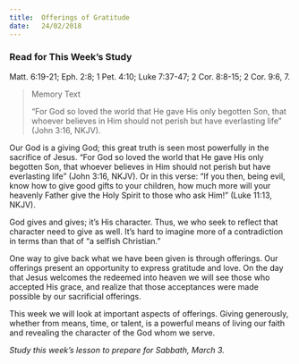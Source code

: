 ```yaml
---
title:  Offerings of Gratitude
date:   24/02/2018
---
```


### Read for This Week’s Study
Matt. 6:19-21; Eph. 2:8; 1 Pet. 4:10; Luke 7:37-47; 2 Cor. 8:8-15; 2 Cor. 9:6, 7.

> <p>Memory Text</p>
> “For God so loved the world that He gave His only begotten Son, that whoever believes in Him should not perish but have everlasting life” (John 3:16, NKJV).

Our God is a giving God; this great truth is seen most powerfully in the sacrifice of Jesus. “For God so loved the world that He gave His only begotten Son, that whoever believes in Him should not perish but have everlasting life” (John 3:16, NKJV). Or in this verse: “If you then, being evil, know how to give good gifts to your children, how much more will your heavenly Father give the Holy Spirit to those who ask Him!” (Luke 11:13, NKJV).

God gives and gives; it’s His character. Thus, we who seek to reflect that character need to give as well. It’s hard to imagine more of a contradiction in terms than that of “a selfish Christian.”

One way to give back what we have been given is through offerings. Our offerings present an opportunity to express gratitude and love. On the day that Jesus welcomes the redeemed into heaven we will see those who accepted His grace, and realize that those acceptances were made possible by our sacrificial offerings.

This week we will look at important aspects of offerings. Giving generously, whether from means, time, or talent, is a powerful means of living our faith and revealing the character of the God whom we serve.

*Study this week’s lesson to prepare for Sabbath, March 3.*

